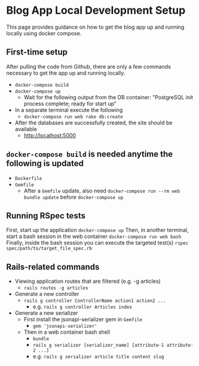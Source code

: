 # Blog App Local Development Setup

This page provides guidance on how to get the blog app up and running locally using docker compose.

## First-time setup
After pulling the code from Github, there are only a few commands necessary to get the app up and running locally.
* `docker-compose build`
* `docker-compose up`
  * Wait for the following output from the DB container: "PostgreSQL init process complete; ready for start up"
* In a separate terminal execute the following
  * `docker-compose run web rake db:create`
* After the databases are successfully created, the site should be available
  * <http://localhost:5000>

## `docker-compose build` is needed anytime the following is updated
* `Dockerfile`
* `Gemfile`
  * After a `Gemfile` update, also need `docker-compose run --rm web bundle update` before `docker-compose up`

## Running RSpec tests
First, start up the application
`docker-compose up`
Then, in another terminal, start a bash session in the web container
`docker-compose run web bash`
Finally, inside the bash session you can execute the targeted test(s)
`rspec spec/path/to/target_file_spec.rb`

## Rails-related commands
* Viewing application routes that are filtered (e.g. -g articles)
  * `rails routes -g articles`
* Generate a new controller 
  * `rails g controller ControllerName action1 action2 ...`
    * e.g. `rails g controller Articles index`
* Generate a new serializer
  * First install the jsonapi-serializer gem in `Gemfile`
    * `gem 'jsonapi-serializer'`
  * Then in a web container bash shell
    * `bundle`
    * `rails g serializer [serializer_name] [attribute-1 attribute-2 ...]`
    * e.g. `rails g serializer article title content slug`